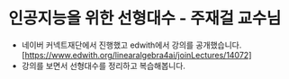 # 인공지능을 위한 선형대수 - 주재걸 교수님
* 네이버 커넥트재단에서 진행했고 edwith에서 강의를 공개했습니다.[https://www.edwith.org/linearalgebra4ai/joinLectures/14072]
* 강의를 보면서 선형대수를 정리하고 복습해봅니다.
